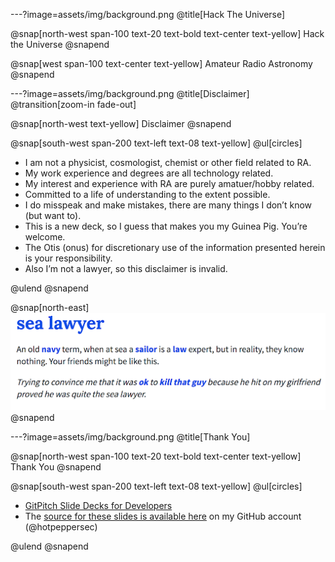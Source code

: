 ---?image=assets/img/background.png
@title[Hack The Universe]

@snap[north-west span-100 text-20 text-bold text-center text-yellow]
Hack the Universe
@snapend

@snap[west span-100 text-center text-yellow]
Amateur Radio Astronomy
@snapend

---?image=assets/img/background.png
@title[Disclaimer]
@transition[zoom-in fade-out]

@snap[north-west text-yellow]
Disclaimer
@snapend

@snap[south-west span-200 text-left text-08 text-yellow]
@ul[circles]

- I am not a physicist, cosmologist, chemist or other field related to RA.
- My work experience and degrees are all technology related.
- My interest and experience with RA are purely amatuer/hobby related.
- Committed to a life of understanding to the extent possible.
- I do misspeak and make mistakes, there are many things I don’t know (but want to).
- This is a new deck, so I guess that makes you my Guinea Pig. You’re welcome.
- The Otis (onus) for discretionary use of the information presented herein is your responsibility.
- Also I’m not a lawyer, so this disclaimer is invalid.

@ulend
@snapend

@snap[north-east]
![IMAGE](assets/img/sea_lawyer.png)
@snapend

---?image=assets/img/background.png
@title[Thank You]

@snap[north-west span-100 text-20 text-bold text-center text-yellow]
Thank You
@snapend

@snap[south-west span-200 text-left text-08 text-yellow]
@ul[circles]

- [GitPitch Slide Decks for Developers](https://gitpitch.com/pricing)
- The [source for these slides is available here](https://github.com/hotpeppersec/hack_the_universe) on my GitHub account (@hotpeppersec)

@ulend
@snapend